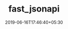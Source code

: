 ---
title: "fast_jsonapi"
date: 2019-06-16T17:46:40+05:30
type: "organisations"
org_name: "HashiCorp"
repo_desc: "A lightning fast JSON:API serializer for Ruby Objects."
repo_link: https://github.com/hashicorp/fast_jsonapi
---